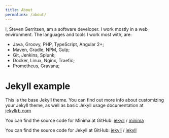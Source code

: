 ```yaml
---
title: About
permalink: /about/
---
```


I, Steven Gerritsen, am a software developer.
I work mostly in a web environment. 
The languages and tools I work most with, are:

* Java, Groovy, PHP, TypeScript, Angular 2+;
* Maven, Gradle, NPM, Gulp;
* Git, Jenkins, Splunk;
* Docker, Linux, Nginx, Traefic;
* Prometheus, Gravana;


# Jekyll example

This is the base Jekyll theme. You can find out more info about customizing your Jekyll theme, as well as basic Jekyll usage documentation at [jekyllrb.com](https://jekyllrb.com/)

You can find the source code for Minima at GitHub:
[jekyll][jekyll-organization] /
[minima](https://github.com/jekyll/minima)

You can find the source code for Jekyll at GitHub:
[jekyll][jekyll-organization] /
[jekyll](https://github.com/jekyll/jekyll)


[jekyll-organization]: https://github.com/jekyll
